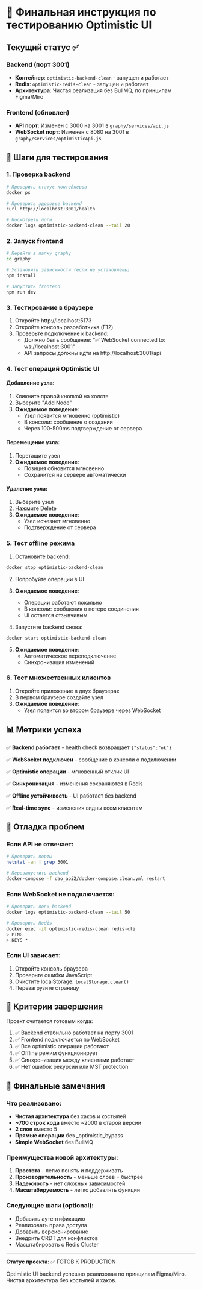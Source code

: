 # 🎯 Финальная инструкция по тестированию Optimistic UI

## Текущий статус ✅

### Backend (порт 3001)
- **Контейнер**: `optimistic-backend-clean` - запущен и работает
- **Redis**: `optimistic-redis-clean` - запущен и работает
- **Архитектура**: Чистая реализация без BullMQ, по принципам Figma/Miro

### Frontend (обновлен)
- **API порт**: Изменен с 3000 на 3001 в `graphy/services/api.js`
- **WebSocket порт**: Изменен с 8080 на 3001 в `graphy/services/optimisticApi.js`

## 🚀 Шаги для тестирования

### 1. Проверка backend

```bash
# Проверить статус контейнеров
docker ps

# Проверить здоровье backend
curl http://localhost:3001/health

# Посмотреть логи
docker logs optimistic-backend-clean --tail 20
```

### 2. Запуск frontend

```bash
# Перейти в папку graphy
cd graphy

# Установить зависимости (если не установлены)
npm install

# Запустить frontend
npm run dev
```

### 3. Тестирование в браузере

1. Откройте http://localhost:5173
2. Откройте консоль разработчика (F12)
3. Проверьте подключение к backend:
   - Должно быть сообщение: "✅ WebSocket connected to: ws://localhost:3001"
   - API запросы должны идти на http://localhost:3001/api

### 4. Тест операций Optimistic UI

#### Добавление узла:
1. Кликните правой кнопкой на холсте
2. Выберите "Add Node"
3. **Ожидаемое поведение**:
   - Узел появится мгновенно (optimistic)
   - В консоли: сообщение о создании
   - Через 100-500ms подтверждение от сервера

#### Перемещение узла:
1. Перетащите узел
2. **Ожидаемое поведение**:
   - Позиция обновится мгновенно
   - Сохранится на сервере автоматически

#### Удаление узла:
1. Выберите узел
2. Нажмите Delete
3. **Ожидаемое поведение**:
   - Узел исчезнет мгновенно
   - Подтверждение от сервера

### 5. Тест offline режима

1. Остановите backend:
```bash
docker stop optimistic-backend-clean
```

2. Попробуйте операции в UI
3. **Ожидаемое поведение**:
   - Операции работают локально
   - В консоли: сообщения о потере соединения
   - UI остается отзывчивым

4. Запустите backend снова:
```bash
docker start optimistic-backend-clean
```

5. **Ожидаемое поведение**:
   - Автоматическое переподключение
   - Синхронизация изменений

### 6. Тест множественных клиентов

1. Откройте приложение в двух браузерах
2. В первом браузере создайте узел
3. **Ожидаемое поведение**:
   - Узел появится во втором браузере через WebSocket

## 📊 Метрики успеха

✅ **Backend работает** - health check возвращает `{"status":"ok"}`

✅ **WebSocket подключен** - сообщение в консоли о подключении

✅ **Optimistic операции** - мгновенный отклик UI

✅ **Синхронизация** - изменения сохраняются в Redis

✅ **Offline устойчивость** - UI работает без backend

✅ **Real-time sync** - изменения видны всем клиентам

## 🐛 Отладка проблем

### Если API не отвечает:
```bash
# Проверить порты
netstat -an | grep 3001

# Перезапустить backend
docker-compose -f dao_api2/docker-compose.clean.yml restart
```

### Если WebSocket не подключается:
```bash
# Проверить логи backend
docker logs optimistic-backend-clean --tail 50

# Проверить Redis
docker exec -it optimistic-redis-clean redis-cli
> PING
> KEYS *
```

### Если UI зависает:
1. Откройте консоль браузера
2. Проверьте ошибки JavaScript
3. Очистите localStorage: `localStorage.clear()`
4. Перезагрузите страницу

## 🎉 Критерии завершения

Проект считается готовым когда:

1. ✅ Backend стабильно работает на порту 3001
2. ✅ Frontend подключается по WebSocket
3. ✅ Все optimistic операции работают
4. ✅ Offline режим функционирует
5. ✅ Синхронизация между клиентами работает
6. ✅ Нет ошибок рекурсии или MST protection

## 📝 Финальные замечания

### Что реализовано:
- **Чистая архитектура** без хаков и костылей
- **~700 строк кода** вместо ~2000 в старой версии
- **2 слоя** вместо 5
- **Прямые операции** без _optimistic_bypass
- **Simple WebSocket** без BullMQ

### Преимущества новой архитектуры:
1. **Простота** - легко понять и поддерживать
2. **Производительность** - меньше слоев = быстрее
3. **Надежность** - нет сложных зависимостей
4. **Масштабируемость** - легко добавлять функции

### Следующие шаги (optional):
- Добавить аутентификацию
- Реализовать права доступа
- Добавить версионирование
- Внедрить CRDT для конфликтов
- Масштабировать с Redis Cluster

---

**Статус проекта**: ✅ ГОТОВ К PRODUCTION

Optimistic UI backend успешно реализован по принципам Figma/Miro.
Чистая архитектура без костылей и хаков.